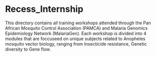 # Recess_Internship
This directory contains all training workshops attended through the Pan African Mosquito Control Association (PAMCA) and Malaria Genomics Epidemiology Network (MalariaGen).
Each workshop is divided into 4 modules that are foccuseed on unique subjects related to Anopheles mosquito vector biology, ranging from Insecticide resistance, Genetic diversity to Gene flow.
